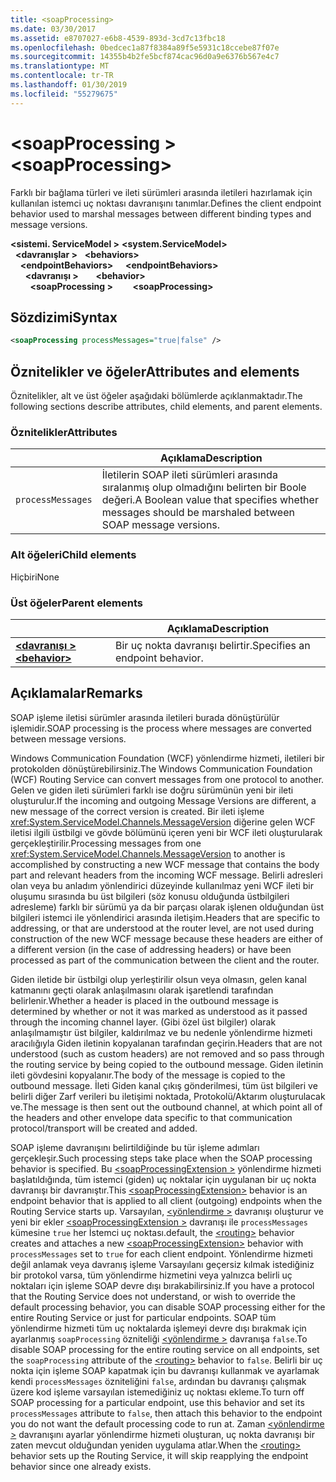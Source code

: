 ```yaml
---
title: <soapProcessing>
ms.date: 03/30/2017
ms.assetid: e8707027-e6b8-4539-893d-3cd7c13fbc18
ms.openlocfilehash: 0bedcec1a87f8384a89f5e5931c18ccebe87f07e
ms.sourcegitcommit: 14355b4b2fe5bcf874cac96d0a9e6376b567e4c7
ms.translationtype: MT
ms.contentlocale: tr-TR
ms.lasthandoff: 01/30/2019
ms.locfileid: "55279675"
---
```

# <a name="soapprocessing"></a><span data-ttu-id="8ca7a-101">\<soapProcessing ></span><span class="sxs-lookup"><span data-stu-id="8ca7a-101">\<soapProcessing></span></span>

<span data-ttu-id="8ca7a-102">Farklı bir bağlama türleri ve ileti sürümleri arasında iletileri hazırlamak için kullanılan istemci uç noktası davranışını tanımlar.</span><span class="sxs-lookup"><span data-stu-id="8ca7a-102">Defines the client endpoint behavior used to marshal messages between different binding types and message versions.</span></span>

<span data-ttu-id="8ca7a-103">**\<sistemi. ServiceModel >** </span><span class="sxs-lookup"><span data-stu-id="8ca7a-103">**\<system.ServiceModel>** </span></span>  
<span data-ttu-id="8ca7a-104">&nbsp;&nbsp;**\<davranışlar >** </span><span class="sxs-lookup"><span data-stu-id="8ca7a-104">&nbsp;&nbsp;**\<behaviors>** </span></span>  
<span data-ttu-id="8ca7a-105">&nbsp;&nbsp;&nbsp;&nbsp;**\<endpointBehaviors>** </span><span class="sxs-lookup"><span data-stu-id="8ca7a-105">&nbsp;&nbsp;&nbsp;&nbsp;**\<endpointBehaviors>** </span></span>  
<span data-ttu-id="8ca7a-106">&nbsp;&nbsp;&nbsp;&nbsp;&nbsp;&nbsp;**\<davranışı >** </span><span class="sxs-lookup"><span data-stu-id="8ca7a-106">&nbsp;&nbsp;&nbsp;&nbsp;&nbsp;&nbsp;**\<behavior>** </span></span>  
<span data-ttu-id="8ca7a-107">&nbsp;&nbsp;&nbsp;&nbsp;&nbsp;&nbsp;&nbsp;&nbsp;**\<soapProcessing >**</span><span class="sxs-lookup"><span data-stu-id="8ca7a-107">&nbsp;&nbsp;&nbsp;&nbsp;&nbsp;&nbsp;&nbsp;&nbsp;**\<soapProcessing>**</span></span>
  
## <a name="syntax"></a><span data-ttu-id="8ca7a-108">Sözdizimi</span><span class="sxs-lookup"><span data-stu-id="8ca7a-108">Syntax</span></span>  
  
```xml  
<soapProcessing processMessages="true|false" />
```  
  
## <a name="attributes-and-elements"></a><span data-ttu-id="8ca7a-109">Öznitelikler ve öğeler</span><span class="sxs-lookup"><span data-stu-id="8ca7a-109">Attributes and elements</span></span>  
  
<span data-ttu-id="8ca7a-110">Öznitelikler, alt ve üst öğeler aşağıdaki bölümlerde açıklanmaktadır.</span><span class="sxs-lookup"><span data-stu-id="8ca7a-110">The following sections describe attributes, child elements, and parent elements.</span></span>  
  
### <a name="attributes"></a><span data-ttu-id="8ca7a-111">Öznitelikler</span><span class="sxs-lookup"><span data-stu-id="8ca7a-111">Attributes</span></span>  
  
|                   | <span data-ttu-id="8ca7a-112">Açıklama</span><span class="sxs-lookup"><span data-stu-id="8ca7a-112">Description</span></span> |
| ----------------- | ----------- |
| `processMessages` | <span data-ttu-id="8ca7a-113">İletilerin SOAP ileti sürümleri arasında sıralanmış olup olmadığını belirten bir Boole değeri.</span><span class="sxs-lookup"><span data-stu-id="8ca7a-113">A Boolean value that specifies whether messages should be marshaled between SOAP message versions.</span></span> |

### <a name="child-elements"></a><span data-ttu-id="8ca7a-114">Alt öğeleri</span><span class="sxs-lookup"><span data-stu-id="8ca7a-114">Child elements</span></span>

<span data-ttu-id="8ca7a-115">Hiçbiri</span><span class="sxs-lookup"><span data-stu-id="8ca7a-115">None</span></span>

### <a name="parent-elements"></a><span data-ttu-id="8ca7a-116">Üst öğeler</span><span class="sxs-lookup"><span data-stu-id="8ca7a-116">Parent elements</span></span>

|     | <span data-ttu-id="8ca7a-117">Açıklama</span><span class="sxs-lookup"><span data-stu-id="8ca7a-117">Description</span></span> |
| --- | ----------- |
| [<span data-ttu-id="8ca7a-118">**\<davranışı >**</span><span class="sxs-lookup"><span data-stu-id="8ca7a-118">**\<behavior>**</span></span>](../../../../../docs/framework/configure-apps/file-schema/wcf/behavior-of-endpointbehaviors.md) | <span data-ttu-id="8ca7a-119">Bir uç nokta davranışı belirtir.</span><span class="sxs-lookup"><span data-stu-id="8ca7a-119">Specifies an endpoint behavior.</span></span> |

## <a name="remarks"></a><span data-ttu-id="8ca7a-120">Açıklamalar</span><span class="sxs-lookup"><span data-stu-id="8ca7a-120">Remarks</span></span>

<span data-ttu-id="8ca7a-121">SOAP işleme iletisi sürümler arasında iletileri burada dönüştürülür işlemidir.</span><span class="sxs-lookup"><span data-stu-id="8ca7a-121">SOAP processing is the process where messages are converted between message versions.</span></span>

<span data-ttu-id="8ca7a-122">Windows Communication Foundation (WCF) yönlendirme hizmeti, iletileri bir protokolden dönüştürebilirsiniz.</span><span class="sxs-lookup"><span data-stu-id="8ca7a-122">The Windows Communication Foundation (WCF) Routing Service can convert messages from one protocol to another.</span></span> <span data-ttu-id="8ca7a-123">Gelen ve giden ileti sürümleri farklı ise doğru sürümünün yeni bir ileti oluşturulur.</span><span class="sxs-lookup"><span data-stu-id="8ca7a-123">If the incoming and outgoing Message Versions are different, a new message of the correct version is created.</span></span> <span data-ttu-id="8ca7a-124">Bir ileti işleme <xref:System.ServiceModel.Channels.MessageVersion> diğerine gelen WCF iletisi ilgili üstbilgi ve gövde bölümünü içeren yeni bir WCF ileti oluşturularak gerçekleştirilir.</span><span class="sxs-lookup"><span data-stu-id="8ca7a-124">Processing messages from one <xref:System.ServiceModel.Channels.MessageVersion> to another is accomplished by constructing a new WCF message that contains the body part and relevant headers from the incoming WCF message.</span></span> <span data-ttu-id="8ca7a-125">Belirli adresleri olan veya bu anladım yönlendirici düzeyinde kullanılmaz yeni WCF ileti bir oluşumu sırasında bu üst bilgileri (söz konusu olduğunda üstbilgileri adresleme) farklı bir sürümü ya da bir parçası olarak işlenen olduğundan üst bilgileri istemci ile yönlendirici arasında iletişim.</span><span class="sxs-lookup"><span data-stu-id="8ca7a-125">Headers that are specific to addressing, or that are understood at the router level, are not used during construction of the new WCF message because these headers are either of a different version (in the case of addressing headers) or have been processed as part of the communication between the client and the router.</span></span>

<span data-ttu-id="8ca7a-126">Giden iletide bir üstbilgi olup yerleştirilir olsun veya olmasın, gelen kanal katmanını geçti olarak anlaşılmasını olarak işaretlendi tarafından belirlenir.</span><span class="sxs-lookup"><span data-stu-id="8ca7a-126">Whether a header is placed in the outbound message is determined by whether or not it was marked as understood as it passed through the incoming channel layer.</span></span> <span data-ttu-id="8ca7a-127">(Gibi özel üst bilgiler) olarak anlaşılmamıştır üst bilgiler, kaldırılmaz ve bu nedenle yönlendirme hizmeti aracılığıyla Giden iletinin kopyalanan tarafından geçirin.</span><span class="sxs-lookup"><span data-stu-id="8ca7a-127">Headers that are not understood (such as custom headers) are not removed and so pass through the routing service by being copied to the outbound message.</span></span> <span data-ttu-id="8ca7a-128">Giden iletinin ileti gövdesini kopyalanır.</span><span class="sxs-lookup"><span data-stu-id="8ca7a-128">The body of the message is copied to the outbound message.</span></span> <span data-ttu-id="8ca7a-129">İleti Giden kanal çıkış gönderilmesi, tüm üst bilgileri ve belirli diğer Zarf verileri bu iletişimi noktada, Protokolü/Aktarım oluşturulacak ve.</span><span class="sxs-lookup"><span data-stu-id="8ca7a-129">The message is then sent out the outbound channel, at which point all of the headers and other envelope data specific to that communication protocol/transport will be created and added.</span></span>

<span data-ttu-id="8ca7a-130">SOAP işleme davranışını belirtildiğinde bu tür işleme adımları gerçekleşir.</span><span class="sxs-lookup"><span data-stu-id="8ca7a-130">Such processing steps take place when the SOAP processing behavior is specified.</span></span> <span data-ttu-id="8ca7a-131">Bu [ \<soapProcessingExtension >](../../../../../docs/framework/configure-apps/file-schema/wcf/soapprocessing.md) yönlendirme hizmeti başlatıldığında, tüm istemci (giden) uç noktalar için uygulanan bir uç nokta davranışı bir davranıştır.</span><span class="sxs-lookup"><span data-stu-id="8ca7a-131">This [\<soapProcessingExtension>](../../../../../docs/framework/configure-apps/file-schema/wcf/soapprocessing.md) behavior is an endpoint behavior that is applied to all client (outgoing) endpoints when the Routing Service starts up.</span></span> <span data-ttu-id="8ca7a-132">Varsayılan, [ \<yönlendirme >](../../../../../docs/framework/configure-apps/file-schema/wcf/routing-of-servicebehavior.md) davranışı oluşturur ve yeni bir ekler [ \<soapProcessingExtension >](../../../../../docs/framework/configure-apps/file-schema/wcf/soapprocessing.md) davranışı ile `processMessages` kümesine `true` her İstemci uç noktası.</span><span class="sxs-lookup"><span data-stu-id="8ca7a-132">default, the [\<routing>](../../../../../docs/framework/configure-apps/file-schema/wcf/routing-of-servicebehavior.md) behavior creates and attaches a new [\<soapProcessingExtension>](../../../../../docs/framework/configure-apps/file-schema/wcf/soapprocessing.md) behavior with `processMessages` set to `true` for each client endpoint.</span></span> <span data-ttu-id="8ca7a-133">Yönlendirme hizmeti değil anlamak veya davranış işleme Varsayılanı geçersiz kılmak istediğiniz bir protokol varsa, tüm yönlendirme hizmetini veya yalnızca belirli uç noktaları için işleme SOAP devre dışı bırakabilirsiniz.</span><span class="sxs-lookup"><span data-stu-id="8ca7a-133">If you have a protocol that the Routing Service does not understand, or wish to override the default processing behavior, you can disable SOAP processing either for the entire Routing Service or just for particular endpoints.</span></span>  <span data-ttu-id="8ca7a-134">SOAP tüm yönlendirme hizmeti tüm uç noktalarda işlemeyi devre dışı bırakmak için ayarlanmış `soapProcessing` özniteliği [ \<yönlendirme >](../../../../../docs/framework/configure-apps/file-schema/wcf/routing-of-servicebehavior.md) davranışa `false`.</span><span class="sxs-lookup"><span data-stu-id="8ca7a-134">To disable SOAP processing for the entire routing service on all endpoints, set the `soapProcessing` attribute of the [\<routing>](../../../../../docs/framework/configure-apps/file-schema/wcf/routing-of-servicebehavior.md) behavior to `false`.</span></span> <span data-ttu-id="8ca7a-135">Belirli bir uç nokta için işleme SOAP kapatmak için bu davranışı kullanmak ve ayarlamak kendi `processMessages` özniteliğini `false`, ardından bu davranışı çalışmak üzere kod işleme varsayılan istemediğiniz uç noktası ekleme.</span><span class="sxs-lookup"><span data-stu-id="8ca7a-135">To turn off SOAP processing for a particular endpoint, use this behavior and set its `processMessages` attribute to `false`, then attach this behavior to the endpoint you do not want the default processing code to run at.</span></span>  <span data-ttu-id="8ca7a-136">Zaman [ \<yönlendirme >](../../../../../docs/framework/configure-apps/file-schema/wcf/routing-of-servicebehavior.md) davranışını ayarlar yönlendirme hizmeti oluşturan, uç nokta davranışı bir zaten mevcut olduğundan yeniden uygulama atlar.</span><span class="sxs-lookup"><span data-stu-id="8ca7a-136">When the [\<routing>](../../../../../docs/framework/configure-apps/file-schema/wcf/routing-of-servicebehavior.md) behavior sets up the Routing Service, it will skip reapplying the endpoint behavior since one already exists.</span></span>
